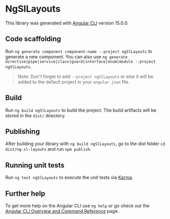 # NgSlLayouts

This library was generated with [Angular CLI](https://github.com/angular/angular-cli) version 15.0.0.

## Code scaffolding

Run `ng generate component component-name --project ngSlLayouts` to generate a new component. You can also use `ng generate directive|pipe|service|class|guard|interface|enum|module --project ngSlLayouts`.
> Note: Don't forget to add `--project ngSlLayouts` or else it will be added to the default project in your `angular.json` file. 

## Build

Run `ng build ngSlLayouts` to build the project. The build artifacts will be stored in the `dist/` directory.

## Publishing

After building your library with `ng build ngSlLayouts`, go to the dist folder `cd dist/ng-sl-layouts` and run `npm publish`.

## Running unit tests

Run `ng test ngSlLayouts` to execute the unit tests via [Karma](https://karma-runner.github.io).

## Further help

To get more help on the Angular CLI use `ng help` or go check out the [Angular CLI Overview and Command Reference](https://angular.io/cli) page.
